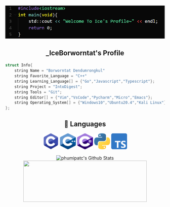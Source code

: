 <p align=center>
	<img src="https://github.com/MasterIceZ/MasterIceZ/blob/master/new_std.PNG">
</p>

<h2 align=center> _IceBorworntat's Profile </h2>

```cpp
struct Info{
	string Name = "Borworntat Dendumrongkul"
	string Favorite_Language = "C++"
	string Learning_Language[] = {"Go","Javascript","Typescript"};
	string Project = "IntoDigest";
	string Tools = "Git";
	string Editor[] = {"Vim","VsCode","Pycharm","Micro","Emacs"};
	string Operating_System[] = {"Windows10","Ubuntu20.4","Kali Linux"};
};
```
<h2 align="center">💬 Languages</h2>
<p align=center>
	<code><img src="https://github.com/MasterIceZ/MasterIceZ/blob/master/C.png" width="50" height="50"></code>
	<code><img src="https://github.com/MasterIceZ/MasterIceZ/blob/master/cpp.png" width="50" height="50"></code>
	<code><img src="https://github.com/MasterIceZ/MasterIceZ/blob/master/Cs.png" width="50" height="50"></code>
	<code><img src="https://github.com/MasterIceZ/MasterIceZ/blob/master/python.png" width="50" height="50"></code>
	<code><img src="https://github.com/MasterIceZ/MasterIceZ/blob/master/Ts.png" width="50" height="50"></code>
</p>

<p align=center>
<img align="center" width="390" height="130" src="https://github-readme-stats.vercel.app/api?username=MasterIceZ&include_all_commits=true&count_private=true&show_icons=true&line_height=20" alt="phumipatc's Github Stats"><img align="center" width="390" height="130" src="https://github-readme-stats.vercel.app/api/top-langs/?username=MasterIceZ&layout=compact&count_private=true">
</p>

